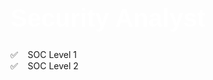 <h1 align="left" style="font-family: 'Impact', sans-serif; color: white; font-size: 40px;">Security Analyst</h1>

✅ &nbsp;&nbsp; SOC Level 1<br>
✅ &nbsp;&nbsp; SOC Level 2<br>
